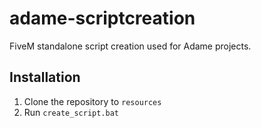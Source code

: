 # adame-scriptcreation
FiveM standalone script creation used for Adame projects.

## Installation
1. Clone the repository to `resources`
2. Run `create_script.bat`

